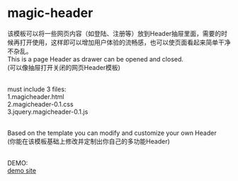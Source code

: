magic-header
============

该模板可以将一些网页内容（如登陆、注册等）放到Header抽屉里面，需要的时候再打开使用，这样即可以增加用户体验的流畅感，也可以使页面看起来简单干净不杂乱。<br/>
This is a page Header as drawer can be opened and closed.<br/>
(可以像抽屉打开关闭的网页Header模板)<br/><br/>


must include 3 files:<br/>
1.magicheader.html<br/>
2.magicheader-0.1.css<br/>
3.jquery.magicheader-0.1.js<br/><br/>


Based on the template you can modify and customize your own Header<br/>
(你能在该模板基础上修改并定制出你自己的多功能Header)<br/><br/>

DEMO:<br/>
[demo site](http://1.magicheader.sinaapp.com/)
